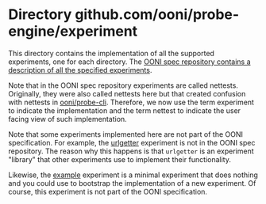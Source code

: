 # Directory github.com/ooni/probe-engine/experiment

This directory contains the implementation of all the supported
experiments, one for each directory. The [OONI spec repository
contains a description of all the specified experiments](
https://github.com/ooni/spec/tree/master/nettests).

Note that in the OONI spec repository experiments are called
nettests. Originally, they were also called nettests here but
that created confusion with nettests in [ooni/probe-cli](
https://github.com/ooni/probe-cli). Therefore, we now use the
term experiment to indicate the implementation and the term
nettest to indicate the user facing view of such implementation.

Note that some experiments implemented here are not part of
the OONI specification. For example, the [urlgetter](urlgetter)
experiment is not in the OONI spec repository. The reason why
this happens is that `urlgetter` is an experiment "library" that
other experiments use to implement their functionality.

Likewise, the [example](example) experiment is a minimal
experiment that does nothing and you could use to bootstrap
the implementation of a new experiment. Of course, this
experiment is not part of the OONI specification.
